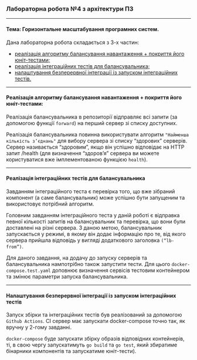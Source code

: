### Лабораторна робота №4 з архітектури ПЗ

---

#### Тема: Горизонтальне масштабування програмних систем.

Дана лабораторна робота складається з 3-х частин:
- [реалізація алгоритму балансування навантаження + покриття його юніт-тестами;](https://github.com/roman-mazur/architecture-practice-4-template/commit/0e956c9aa175ca7bbdf379282035dd13d527fb21)
- [реалізація інтеграційних тестів для балансувальника;](https://github.com/roman-mazur/architecture-practice-4-template/commit/67adc26b27852df5cbe292d670168e61a2d4746f)
- [налаштування безперервної інтеграції із запуском інтеграційних тестів.](https://github.com/roman-mazur/architecture-practice-4-template/commit/1aa58166de209b4b27977001c9fd5cebd79a03dc)

---
#### Реалізація алгоритму балансування навантаження + покриття його юніт-тестами:
Реалізація балансувальника в репозиторії відправляє всі запити (за допомогою функції
`forward`) на перший сервер зі списку доступних.

Реалізація балансувальника повинна використувати алгоритм `"Найменша кількість з’єднань"` для вибору сервера зі списку “здорових” серверів. 
Сервер називається “здоровим”, якщо він успішно відповідає на HTTP запит /health (для визначення
“здоров’я” сервера ви можете користуватися вже імплементованою функцією `health`).

---
#### Реалізація інтеграційних тестів для балансувальника
Завданням інтеграційного теста є перевірка того, що вже зібраний компонент (а саме балансувальник) може успішно бути запущеним та використовує потрібний алгоритм.

Головним завданням інтеграційного теста у даній роботі є відправка певної кількості запитів на балансувальник та перевірка, що вони були доставлені на різні сервера.
З даною метою, балансувальник запускається у режимі, в якому він додає інформацію про те, від якого сервера прийшла відповідь у вигляді додаткового заголовка `(“lb-from”)`. 

Для даного завдання, на додачу до запуску серверів та балансувальника нампотрібно також запустити тести. 
Для цього `docker-compose.test.yaml` доповнює визначення сервісів тестовим контейнером та змінює параметри запуска балансувальника.

---
#### Налаштування безперервної інтеграції із запуском інтеграційних тестів
Запуск збірки та інтеграційних тестів був реалізований за допомогою `Github Actions`. 
CI сервер має запускати docker-compose точно так, як вручну у 2-гому завданні.

`docker-compose` буде запускати збірку образів відповідних контейнерів, ті, в свою чергу
запускатимуть `go build` та `go test`, який збиратиме бінарники компонентів та запускатиме
юніт-тести).
